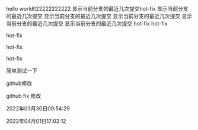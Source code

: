 hello worldl!22222222222
显示当前分支的最近几次提交hot-fix
显示当前分支的最近几次提交
显示当前分支的最近几次提交
显示当前分支的最近几次提交
显示当前分支的最近几次提交
显示当前分支的最近几次提交
hot-fix
hot-fix

hot-fix



hot-fix



hot-fix

简单测试一下

github修改

github fix 修改

2022年03月30日09:54:29

2022年04月01日17:02:12

